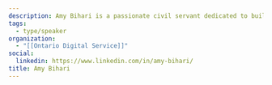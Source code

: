```yaml
---
description: Amy Bihari is a passionate civil servant dedicated to building a kinder government. Her unrelenting optimism and enthusiasm, inspires people to take bold steps, make unexpected connections and consider new perspectives. Currently, she works to update the policy landscape in Ontario to reflect the digital and data rights and protections of people, communities, and ecosystems. Her files focus on government use of data, automation, and algorithms. Her teams in Ontario’s Digital Services are responsible for opening government data and creating trustworthy AI - both critical to safely navigating complex challenges like today’s pandemic and systemic equity issues. A data romantic seeing the potential in every data file and team, she helps examine past limitations within current contexts to foster organizational change. Amy lives in Guelph, Ontario and spends far too much of her free time playing video games.
tags:
  - type/speaker
organization:
  - "[[Ontario Digital Service]]"
social:
  linkedin: https://www.linkedin.com/in/amy-bihari/
title: Amy Bihari
---
```

